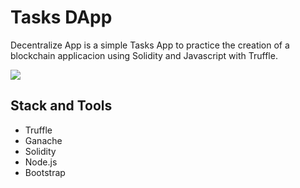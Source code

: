 # Tasks DApp
Decentralize App is a simple Tasks App to practice the creation of a blockchain applicacion using Solidity and Javascript with Truffle.

![](https://github.com/FaztWeb/solidity-javascript-dtasks/blob/main/screenshot.png?raw=true)

## Stack and Tools
* Truffle
* Ganache
* Solidity
* Node.js
* Bootstrap
